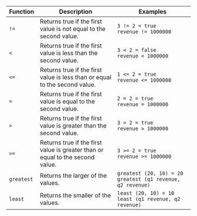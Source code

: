 <table>
<colgroup>
   <col style="width:10%" />
   <col style="width:45%" />
   <col style="width:45%" />
</colgroup>
  <thead>
    <tr>
      <th>Function</th>
      <th>Description</th>
      <th>Examples</th>
    </tr>
  </thead>
  <tbody>
    <tr id="not_equal">
      <td><code>!=</code></td>
      <td>Returns true if the first value is not equal to the second value.</td>
      <td>
      <code class="highlighter-rouge">3 != 2 = true</code><br><code class="highlighter-rouge">revenue != 1000000</code></td>
    </tr>
    <tr id="less">
      <td><code>&lt;</code></td>
      <td>Returns true if the first value is less than the second value.</td>
      <td><code class="highlighter-rouge">3 &lt; 2 = false</code><br><code class="highlighter-rouge">revenue &lt; 1000000</code></td>
    </tr>
    <tr id="less-or-equal">
      <td><code>&lt;=</code></td>
      <td>Returns true if the first value is less than or equal to the second value.</td>
      <td><code class="highlighter-rouge">1 &lt;= 2 = true</code><br><code class="highlighter-rouge">revenue &lt;= 1000000</code></td>
    </tr>
    <tr id="equal">
      <td><code>=</code></td>
      <td>Returns true if the first value is equal to the second value.</td>
      <td><code class="highlighter-rouge">2 = 2 = true</code><br><code class="highlighter-rouge">revenue = 1000000</code></td>
    </tr>
    <tr id="greater">
      <td><code>&gt;</code></td>
      <td>Returns true if the first value is greater than the second value.</td>
      <td><code class="highlighter-rouge">3 &gt; 2 = true</code><br><code class="highlighter-rouge">revenue &gt; 1000000</code></td>
    </tr>
    <tr id="greater-or-equal">
      <td><code>&gt;=</code></td>
      <td>Returns true if the first value is greater than or equal to the second value.</td>
      <td><code class="highlighter-rouge">3 &gt;= 2 = true</code><br><code class="highlighter-rouge">revenue &gt;= 1000000</code></td>
    </tr>
    <tr id="greatest">
      <td><code>greatest</code></td>
      <td>Returns the larger of the values.</td>
      <td><code class="highlighter-rouge">greatest (20, 10) = 20</code><br><code class="highlighter-rouge">greatest (q1 revenue, q2 revenue)</code></td>
    </tr>
    <tr id="least">
      <td><code>least</code></td>
      <td>Returns the smaller of the values.</td>
      <td><code class="highlighter-rouge">least (20, 10) = 10</code><br><code class="highlighter-rouge">least (q1 revenue, q2 revenue)</code></td>
    </tr>
  </tbody>
</table>
